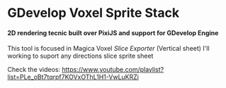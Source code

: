 # GDevelop Voxel Sprite Stack
#### 2D rendering tecnic built over PixiJS and support for GDevelop Engine

This tool is focused in Magica Voxel *Slice Exporter* (Vertical sheet)
I'll working to suport any directions slice sprite sheet


Check the videos:
https://www.youtube.com/playlist?list=PLe_oBt7tqrpf7KOVxOThL1H1-VwLuKRZi
